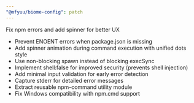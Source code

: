 ```yaml
---
"@mfyuu/biome-config": patch
---
```


Fix npm errors and add spinner for better UX

- Prevent ENOENT errors when package.json is missing
- Add spinner animation during command execution with unified dots style
- Use non-blocking spawn instead of blocking execSync
- Implement shell:false for improved security (prevents shell injection)
- Add minimal input validation for early error detection
- Capture stderr for detailed error messages
- Extract reusable npm-command utility module
- Fix Windows compatibility with npm.cmd support
